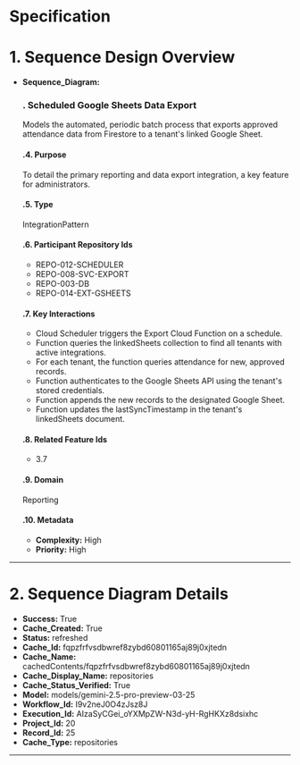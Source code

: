 # Specification

# 1. Sequence Design Overview

- **Sequence_Diagram:**
  ### . Scheduled Google Sheets Data Export
  Models the automated, periodic batch process that exports approved attendance data from Firestore to a tenant's linked Google Sheet.

  #### .4. Purpose
  To detail the primary reporting and data export integration, a key feature for administrators.

  #### .5. Type
  IntegrationPattern

  #### .6. Participant Repository Ids
  
  - REPO-012-SCHEDULER
  - REPO-008-SVC-EXPORT
  - REPO-003-DB
  - REPO-014-EXT-GSHEETS
  
  #### .7. Key Interactions
  
  - Cloud Scheduler triggers the Export Cloud Function on a schedule.
  - Function queries the linkedSheets collection to find all tenants with active integrations.
  - For each tenant, the function queries attendance for new, approved records.
  - Function authenticates to the Google Sheets API using the tenant's stored credentials.
  - Function appends the new records to the designated Google Sheet.
  - Function updates the lastSyncTimestamp in the tenant's linkedSheets document.
  
  #### .8. Related Feature Ids
  
  - 3.7
  
  #### .9. Domain
  Reporting

  #### .10. Metadata
  
  - **Complexity:** High
  - **Priority:** High
  


---

# 2. Sequence Diagram Details

- **Success:** True
- **Cache_Created:** True
- **Status:** refreshed
- **Cache_Id:** fqpzfrfvsdbwref8zybd60801165aj89j0xjtedn
- **Cache_Name:** cachedContents/fqpzfrfvsdbwref8zybd60801165aj89j0xjtedn
- **Cache_Display_Name:** repositories
- **Cache_Status_Verified:** True
- **Model:** models/gemini-2.5-pro-preview-03-25
- **Workflow_Id:** I9v2neJ0O4zJsz8J
- **Execution_Id:** AIzaSyCGei_oYXMpZW-N3d-yH-RgHKXz8dsixhc
- **Project_Id:** 20
- **Record_Id:** 25
- **Cache_Type:** repositories


---

